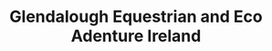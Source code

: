 ---
title: "Glendalough Equestrian and Eco Adenture Ireland"
address: "Glendalough Estate, Annamoe, Co. Wicklow"
tel: "+353 (0)40 44 5569"
county: "Wicklow"
category: "Equestrian Schools"
type: "Content"
lat: "53.03195571899414"
lng: "-6.256348133087158"
---